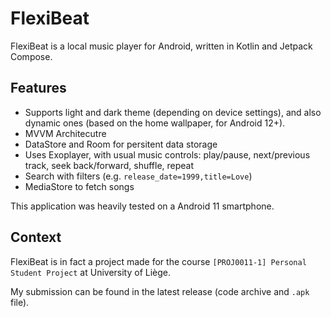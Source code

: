 # FlexiBeat

FlexiBeat is a local music player for Android, written in Kotlin and Jetpack Compose.

## Features

- Supports light and dark theme (depending on device settings), and also dynamic ones (based on the home wallpaper, for Android 12+).
- MVVM Architecutre
- DataStore and Room for persitent data storage
- Uses Exoplayer, with usual music controls: play/pause, next/previous track, seek back/forward, shuffle, repeat
- Search with filters (e.g. `release_date=1999,title=Love`)
- MediaStore to fetch songs

This application was heavily tested on a Android 11 smartphone.

## Context

FlexiBeat is in fact a project made for the course `[PROJ0011-1] Personal Student Project` at University of Liège.

My submission can be found in the latest release (code archive and `.apk` file).
